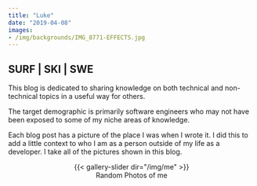 ```yaml
---
title: "Luke"
date: "2019-04-08"
images:
- /img/backgrounds/IMG_8771-EFFECTS.jpg
---
```

## SURF | SKI | SWE

This blog is dedicated to sharing knowledge on both technical and non-technical
topics in a useful way for others.

The target demographic is primarily software engineers who may not have been
exposed to some of my niche areas of knowledge.

Each blog post has a picture of the place I was when I wrote it.  I did this to
add a little context to who I am as a person outside of my life as a developer.
I take all of the pictures shown in this blog.
<center>{{< gallery-slider dir="/img/me" >}}</center>
<center><bold>Random Photos of me</bold></center>
